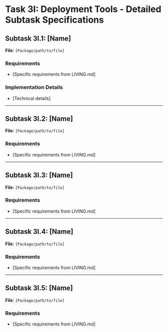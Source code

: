 # Task 3I: Deployment Tools - Detailed Subtask Specifications

## Subtask 3I.1: [Name]
**File**: `[Package/path/to/file]`

### Requirements
- [Specific requirements from LIVING.md]

### Implementation Details
- [Technical details]

---

## Subtask 3I.2: [Name]
**File**: `[Package/path/to/file]`

### Requirements
- [Specific requirements from LIVING.md]

---

## Subtask 3I.3: [Name]
**File**: `[Package/path/to/file]`

### Requirements
- [Specific requirements from LIVING.md]

---

## Subtask 3I.4: [Name]
**File**: `[Package/path/to/file]`

### Requirements
- [Specific requirements from LIVING.md]

---

## Subtask 3I.5: [Name]
**File**: `[Package/path/to/file]`

### Requirements
- [Specific requirements from LIVING.md]
